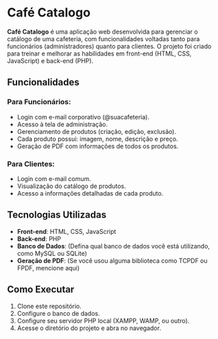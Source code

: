 # Café Catalogo

**Café Catalogo** é uma aplicação web desenvolvida para gerenciar o catálogo de uma cafeteria, com funcionalidades voltadas tanto para funcionários (administradores) quanto para clientes. O projeto foi criado para treinar e melhorar as habilidades em front-end (HTML, CSS, JavaScript) e back-end (PHP).

## Funcionalidades

### Para Funcionários:
- Login com e-mail corporativo (@suacafeteria).
- Acesso à tela de administração.
- Gerenciamento de produtos (criação, edição, exclusão).
- Cada produto possui: imagem, nome, descrição e preço.
- Geração de PDF com informações de todos os produtos.

### Para Clientes:
- Login com e-mail comum.
- Visualização do catálogo de produtos.
- Acesso a informações detalhadas de cada produto.

## Tecnologias Utilizadas

- **Front-end**: HTML, CSS, JavaScript
- **Back-end**: PHP
- **Banco de Dados**: (Defina qual banco de dados você está utilizando, como MySQL ou SQLite)
- **Geração de PDF**: (Se você usou alguma biblioteca como TCPDF ou FPDF, mencione aqui)

## Como Executar

1. Clone este repositório.
2. Configure o banco de dados.
3. Configure seu servidor PHP local (XAMPP, WAMP, ou outro).
4. Acesse o diretório do projeto e abra no navegador.


